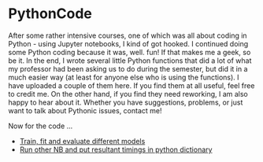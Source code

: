 # PythonCode
After some rather intensive courses, one of which was all about coding in Python - using Jupyter notebooks, I kind of got hooked.  I continued doing some Python coding because it was, well. fun! If that makes me a geek, so be it.  In the end, I wrote several little Python functions that did a lot of what my professor had been asking us to do during the semester, but did it in a much easier way (at least for anyone else who is using the functions). I have uploaded a couple of them here. If you find them at all useful, feel free to credit me. On the other hand, if you find they need reworking, I am also happy to hear about it. Whether you have suggestions, problems, or just want to talk about Pythonic issues, contact me!

Now for the code ...

- [Train, fit and evaluate different models](https://github.com/tzucker02/PythonCode/blob/main/model_eval.ipynb)
- [Run other NB and put resultant timings in python dictionary](https://github.com/tzucker02/PythonCode/blob/main/run_other_nb_with_timings.ipynb)
  
